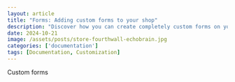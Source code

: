 ```yaml
---
layout: article
title: "Forms: Adding custom forms to your shop"
description: "Discover how you can create completely custom forms on your shop with EchoBrain."
date: 2024-10-21
image: /assets/posts/store-fourthwall-echobrain.jpg
categories: ['documentation']
tags: [Documentation, Customization]
---
```


Custom forms
